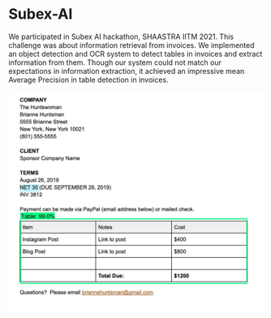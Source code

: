 # Subex-AI

We participated in Subex AI hackathon, SHAASTRA IITM 2021. This challenge was about information retrieval from invoices. We implemented an object detection and OCR system to detect tables in invoices and extract information from them. Though our system could not match our expectations in information extraction, it achieved an impressive mean Average Precision in table detection in invoices.

![alt text](https://github.com/VishalRishi23/Subex-AI/blob/master/detections.jpg?raw=true)
